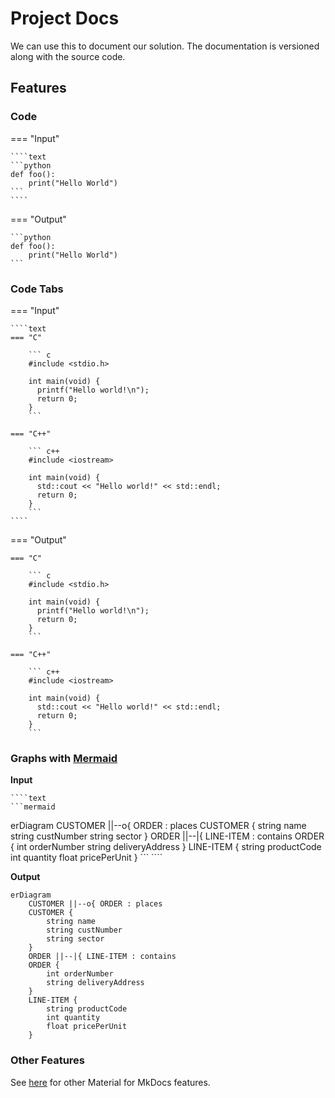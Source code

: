 # Project Docs

We can use this to document our solution. The documentation is versioned along with the source code.

## Features

### Code

=== "Input"

    ````text
    ```python
    def foo():
        print("Hello World")
    ```
    ````

=== "Output"

    ```python
    def foo():
        print("Hello World")
    ```

### Code Tabs

=== "Input"

    ````text
    === "C"

        ``` c
        #include <stdio.h>

        int main(void) {
          printf("Hello world!\n");
          return 0;
        }
        ```

    === "C++"

        ``` c++
        #include <iostream>

        int main(void) {
          std::cout << "Hello world!" << std::endl;
          return 0;
        }
        ```
    ````

=== "Output"

    === "C"

        ``` c
        #include <stdio.h>

        int main(void) {
          printf("Hello world!\n");
          return 0;
        }
        ```

    === "C++"

        ``` c++
        #include <iostream>

        int main(void) {
          std::cout << "Hello world!" << std::endl;
          return 0;
        }
        ```

### Graphs with [Mermaid](https://mermaid-js.github.io/mermaid/#/)

**Input**

    ````text
    ```mermaid
erDiagram
    CUSTOMER ||--o{ ORDER : places
    CUSTOMER {
        string name
        string custNumber
        string sector
    }
    ORDER ||--|{ LINE-ITEM : contains
    ORDER {
        int orderNumber
        string deliveryAddress
    }
    LINE-ITEM {
        string productCode
        int quantity
        float pricePerUnit
    }
    ```
    ````

**Output**

```mermaid
erDiagram
    CUSTOMER ||--o{ ORDER : places
    CUSTOMER {
        string name
        string custNumber
        string sector
    }
    ORDER ||--|{ LINE-ITEM : contains
    ORDER {
        int orderNumber
        string deliveryAddress
    }
    LINE-ITEM {
        string productCode
        int quantity
        float pricePerUnit
    }
```

### Other Features

See [here](https://squidfunk.github.io/mkdocs-material/reference/abbreviations/) for other Material for MkDocs features.